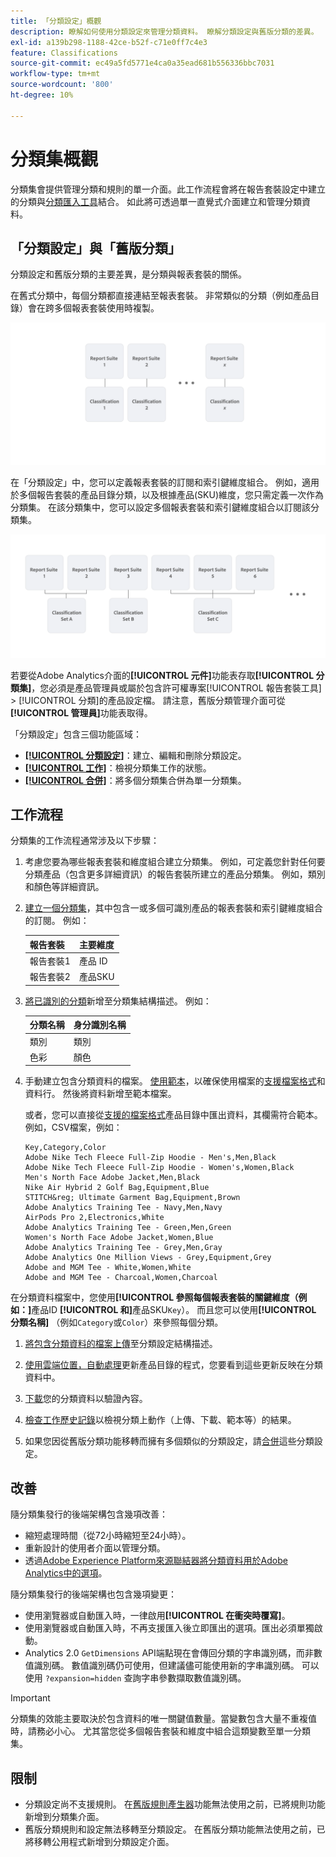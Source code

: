 ```yaml
---
title: 「分類設定」概觀
description: 瞭解如何使用分類設定來管理分類資料。 瞭解分類設定與舊版分類的差異。
exl-id: a139b298-1188-42ce-b52f-c71e0ff7c4e3
feature: Classifications
source-git-commit: ec49a5fd5771e4ca0a35ead681b556336bbc7031
workflow-type: tm+mt
source-wordcount: '800'
ht-degree: 10%

---
```


# 分類集概觀

分類集會提供管理分類和規則的單一介面。此工作流程會將在報告套裝設定中建立的分類與[分類匯入工具](/help/components/classifications/sets/manage/set-manager.md)結合。 如此將可透過單一直覺式介面建立和管理分類資料。


## 「分類設定」與「舊版分類」

分類設定和舊版分類的主要差異，是分類與報表套裝的關係。

在舊式分類中，每個分類都直接連結至報表套裝。 非常類似的分類（例如產品目錄）會在跨多個報表套裝使用時複製。

![舊分類](manage/assets/classifications-legacy.svg)

在「分類設定」中，您可以定義報表套裝的訂閱和索引鍵維度組合。 例如，適用於多個報告套裝的產品目錄分類，以及根據產品(SKU)維度，您只需定義一次作為分類集。 在該分類集中，您可以設定多個報表套裝和索引鍵維度組合以訂閱該分類集。

![分類設定](manage/assets/classifications-sets.svg)


若要從Adobe Analytics介面的&#x200B;**[!UICONTROL 元件]**&#x200B;功能表存取&#x200B;**[!UICONTROL 分類集]**，您必須是產品管理員或屬於包含許可權專案[!UICONTROL 報告套裝工具] > [!UICONTROL 分類]的產品設定檔。 請注意，舊版分類管理介面可從&#x200B;**[!UICONTROL 管理員]**&#x200B;功能表取得。

「分類設定」包含三個功能區域：

* [**[!UICONTROL 分類設定]**](manage/set-manager.md)：建立、編輯和刪除分類設定。
* [**[!UICONTROL 工作]**](job-manager.md)：檢視分類集工作的狀態。
* [**[!UICONTROL 合併]**](consolidations/manage.md)：將多個分類集合併為單一分類集。


## 工作流程

分類集的工作流程通常涉及以下步驟：

1. 考慮您要為哪些報表套裝和維度組合建立分類集。 例如，可定義您針對任何要分類產品（包含更多詳細資訊）的報告套裝所建立的產品分類集。 例如，類別和顏色等詳細資訊。
1. [建立一個分類集](/help/components/classifications/sets/manage/create.md)，其中包含一或多個可識別產品的報表套裝和索引鍵維度組合的訂閱。 例如：

   | 報告套裝 | 主要維度 |
   |---|---|
   | 報告套裝1 | 產品 ID |
   | 報告套裝2 | 產品SKU |

1. [將已識別的分類](/help/components/classifications/sets/manage/schema.md#add)新增至分類集結構描述。 例如：

   | 分類名稱 | 身分識別名稱 |
   |---|---|
   | 類別 | 類別 |
   | 色彩 | 顏色 |

1. 手動建立包含分類資料的檔案。 [使用範本](/help/components/classifications/sets/manage/schema.md#template)，以確保使用檔案的[支援檔案格式](data-files.md#classification-set-file-formats)和資料行。 然後將資料新增至範本檔案。

   或者，您可以直接從[支援的檔案格式](data-files.md#classification-set-file-formats)產品目錄中匯出資料，其欄需符合範本。 例如，CSV檔案，例如：

   ```
   Key,Category,Color
   Adobe Nike Tech Fleece Full-Zip Hoodie - Men's,Men,Black
   Adobe Nike Tech Fleece Full-Zip Hoodie - Women's,Women,Black
   Men's North Face Adobe Jacket,Men,Black
   Nike Air Hybrid 2 Golf Bag,Equipment,Blue
   STITCH&reg; Ultimate Garment Bag,Equipment,Brown
   Adobe Analytics Training Tee - Navy,Men,Navy
   AirPods Pro 2,Electronics,White
   Adobe Analytics Training Tee - Green,Men,Green
   Women's North Face Adobe Jacket,Women,Blue
   Adobe Analytics Training Tee - Grey,Men,Gray
   Adobe Analytics One Million Views - Grey,Equipment,Grey
   Adobe and MGM Tee - White,Women,White
   Adobe and MGM Tee - Charcoal,Women,Charcoal
   ```

在分類資料檔案中，您使用&#x200B;**[!UICONTROL 參照每個報表套裝的關鍵維度（例如：]**&#x200B;產品ID **[!UICONTROL 和]**&#x200B;產品SKU`Key`）。 而且您可以使用&#x200B;**[!UICONTROL 分類名稱]** （例如`Category`或`Color`）來參照每個分類。

1. [將包含分類資料的檔案上傳](/help/components/classifications/sets/manage/schema.md#upload)至分類設定結構描述。

1. [使用雲端位置，自動處理](/help/components/classifications/sets/manage/schema.md#automate)更新產品目錄的程式，您要看到這些更新反映在分類資料中。

1. [下載](/help/components/classifications/sets/manage/schema.md#download)您的分類資料以驗證內容。

1. [檢查工作歷史記錄](/help/components/classifications/sets/job-manager.md)以檢視分類上動作（上傳、下載、範本等）的結果。
1. 如果您因從舊版分類功能移轉而擁有多個類似的分類設定，請[合併](consolidations/manage.md)這些分類設定。



## 改善

隨分類集發行的後端架構包含幾項改善：

* 縮短處理時間（從72小時縮短至24小時）。
* 重新設計的使用者介面以管理分類。
* 透過[Adobe Experience Platform來源聯結器將分類資料用於Adobe Analytics中的選項](https://experienceleague.adobe.com/zh-hant/docs/experience-platform/sources/connectors/adobe-applications/classifications)。

隨分類集發行的後端架構也包含幾項變更：

* 使用瀏覽器或自動匯入時，一律啟用&#x200B;**[!UICONTROL 在衝突時覆寫]**。
* 使用瀏覽器或自動匯入時，不再支援匯入後立即匯出的選項。匯出必須單獨啟動。
* Analytics 2.0 `GetDimensions` API端點現在會傳回分類的字串識別碼，而非數值識別碼。 數值識別碼仍可使用，但建議儘可能使用新的字串識別碼。 可以使用 `?expansion=hidden` 查詢字串參數擷取數值識別碼。

>[!IMPORTANT]
>
>分類集的效能主要取決於包含資料的唯一關鍵值數量。當變數包含大量不重複值時，請務必小心。 尤其當您從多個報告套裝和維度中組合這類變數至單一分類集。

## 限制

* 分類設定尚不支援規則。 在[舊版規則產生器](/help/components/classifications/crb/classification-rule-builder.md)功能無法使用之前，已將規則功能新增到分類集介面。
* 舊版分類規則和設定無法移轉至分類設定。 在舊版分類功能無法使用之前，已將移轉公用程式新增到分類設定介面。
